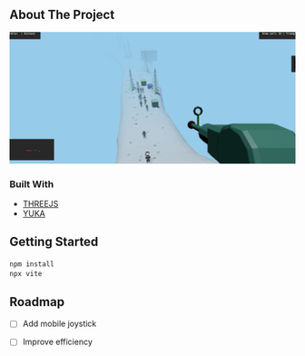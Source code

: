 <!-- ABOUT THE PROJECT -->
## About The Project

![alt text](https://github.com/alexflexcodex/zombieRobot/blob/main/image/2.png?raw=true)


### Built With

- [THREEJS](https://github.com/mrdoob/three.js)
- [YUKA](https://github.com/Mugen87/yuka)

<!-- GETTING STARTED -->
## Getting Started

  ```sh
  npm install
  npx vite
  ```
<!-- ROADMAP -->
## Roadmap

- [ ] Add mobile joystick
- [ ] Improve efficiency

